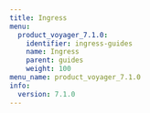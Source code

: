 ```yaml
---
title: Ingress
menu:
  product_voyager_7.1.0:
    identifier: ingress-guides
    name: Ingress
    parent: guides
    weight: 100
menu_name: product_voyager_7.1.0
info:
  version: 7.1.0
---
```


